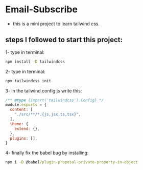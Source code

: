 # Email-Subscribe 
- this is a mini project to learn tailwind css.

## steps I followed to start this project:
1- type in terminal:
```cmd
npm install -D tailwindcss
```
2- type in terminal:
```cmd
npx tailwindcss init
```
3- in the tailwind.config.js write this:
```js
/** @type {import('tailwindcss').Config} */
module.exports = {
  content: [
    "./src/**/*.{js,jsx,ts,tsx}",
  ],
  theme: {
    extend: {},
  },
  plugins: [],
}
```
4- finally fix the babel bug by installing:
```cmd
npm i -D @babel/plugin-proposal-private-property-in-object
```